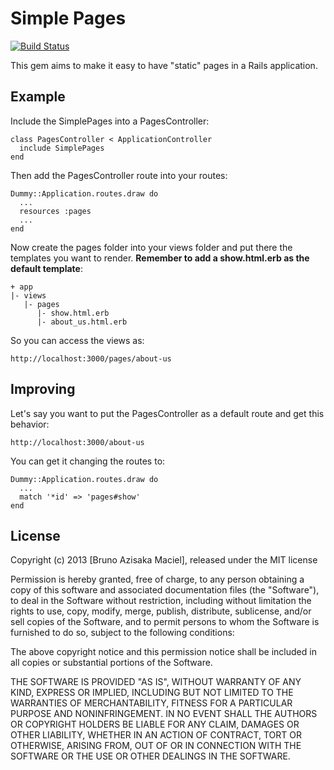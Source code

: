 # Simple Pages

[![Build Status](https://travis-ci.org/azisaka/simple_pages.png?branch=master)](https://travis-ci.org/azisaka/simple_pages)

This gem aims to make it easy to have "static" pages in a Rails
application.

## Example

Include the SimplePages into a PagesController:

    class PagesController < ApplicationController
      include SimplePages
    end

Then add the PagesController route into your routes:

    Dummy::Application.routes.draw do
      ...
      resources :pages
      ...
    end

Now create the pages folder into your views folder and put there the
templates you want to render. **Remember to add a show.html.erb as the
default template**:

    + app
    |- views
       |- pages
          |- show.html.erb
          |- about_us.html.erb

So you can access the views as:

    http://localhost:3000/pages/about-us

## Improving

Let's say you want to put the PagesController as a default route and get this behavior:

    http://localhost:3000/about-us

You can get it changing the routes to:

    Dummy::Application.routes.draw do
      ...
      match '*id' => 'pages#show'
    end
    
## License

Copyright (c) 2013 [Bruno Azisaka Maciel], released under the MIT license

Permission is hereby granted, free of charge, to any person obtaining
a copy of this software and associated documentation files (the
"Software"), to deal in the Software without restriction, including
without limitation the rights to use, copy, modify, merge, publish,
distribute, sublicense, and/or sell copies of the Software, and to
permit persons to whom the Software is furnished to do so, subject to
the following conditions:

The above copyright notice and this permission notice shall be
included in all copies or substantial portions of the Software.

THE SOFTWARE IS PROVIDED "AS IS", WITHOUT WARRANTY OF ANY KIND,
EXPRESS OR IMPLIED, INCLUDING BUT NOT LIMITED TO THE WARRANTIES OF
MERCHANTABILITY, FITNESS FOR A PARTICULAR PURPOSE AND
NONINFRINGEMENT. IN NO EVENT SHALL THE AUTHORS OR COPYRIGHT HOLDERS BE
LIABLE FOR ANY CLAIM, DAMAGES OR OTHER LIABILITY, WHETHER IN AN ACTION
OF CONTRACT, TORT OR OTHERWISE, ARISING FROM, OUT OF OR IN CONNECTION
WITH THE SOFTWARE OR THE USE OR OTHER DEALINGS IN THE SOFTWARE.
